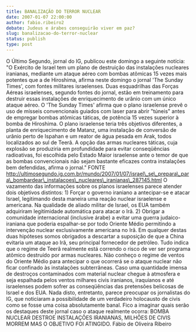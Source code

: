```yaml
---
title: BANALIZAÇÃO DO TERROR NUCLEAR
date: 2007-01-07 22:00:00
author: fabio.ribeiro2
debate: Judeus e árabes conseguirão viver em paz?
slug: banalizacao-do-terror-nuclear
status: publish 
type: post
---
```


O Último Segundo, jornal do IG, publicou este domingo a seguinte notícia: "O Exército de Israel tem um plano de destruição das instalações nucleares iranianas, mediante um ataque aéreo com bombas atômicas 15 vezes mais potentes que a de Hiroshima, afirma neste domingo o jornal 'The Sunday Times', com fontes militares israelenses. Duas esquadrilhas das Forças Aéreas israelenses, segundo fontes do jornal, estão em treinamento para destruir essas instalações de enriquecimento de urânio com um único ataque aéreo. O 'The Sunday Times' afirma que o plano israelense prevê o uso de mísseis convencionais guiados com laser para abrir "túneis" antes de empregar bombas atômicas táticas, de potência 15 vezes superior à bomba de Hiroshima. O plano israelense teria três objetivos diferentes, a planta de enriquecimento de Matanz, uma instalação de conversão de urânio perto de Ispahan e um reator de água pesada em Arak, todos localizados ao sul de Teerã. A opção das armas nucleares táticas, cuja explosão se produziria em profundidade para evitar conseqüências radioativas, foi escolhida pelo Estado Maior israelense ante o temor de que as bombas convencionais não sejam bastante eficazes contra instalações bem defendidas, afirma o jornal." FONTE http://ultimosegundo.ig.com.br/mundo/2007/01/07/israel\_se\_prepara\_para\_bombardear\_instalacoes\_nucleares\_iranianas\_287145.html O vazamento das informações sobre os planos israelenses parece atender dois objetivos distintos: 1) Forçar o governo iraniano a antecipar-se e atacar Israel, legitimando desta maneira uma reação nuclear israelense e americana. Na qualidade de aliado militar de Israel, os EUA também adquiriram legitimidade automática para atacar o Irã. 2) Obrigar a comunidade internacional (inclusive árabe) a evitar uma guerra judaico-iraniana que poderia espalhar-se por todo Oriente Médio permitindo a intervenção nuclear exclusivamente americana no Irã. Em qualquer destas duas hipóteses somos obrigados a descartar a suposição de que a China evitaria um ataque ao Irã, seu principal fornecedor de petróleo. Tudo indica que o regime de Teerã realmente está correndo o risco de ver ser programa atômico destruído por armas nucleares. Não conheço o regime de ventos do Oriente Médio para antecipar o que ocorrerá se o ataque nuclear não ficar confinado às instalações subterrâneas. Caso uma quantidade imensa de destroços contaminados com material nuclear chegue à atmosfera e seja espalhada pelos ventos milhares civis iranianos, iraquianos e até israelenses podem sofrer as conseqüências das pretensões belicosas de Israel e dos EUA. Nada disto, entretanto, parece preocupar os jornalistas do IG, que noticiaram a possibilidade de um verdadeiro holocausto de civis como se fosse uma coisa absolutamente banal. Fico a imaginar quais serão os destaques deste jornal caso o ataque realmente ocorra: BOMBA NUCLEAR DESTROE INSTALAÇÕES IRANIANAS, MILHÕES DE CIVIS MORREM MAS O OBJETIVO FOI ATINGIDO. Fábio de Oliveira Ribeiro
